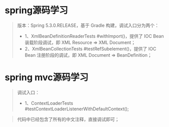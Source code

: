 # spring源码学习 
>版本：Spring 5.3.0.RELEASE，基于 Gradle 构建，调试入口分为两个：
>*  1、XmlBeanDefinitionReaderTests #withImport()，提供了 IOC Bean 装载阶段调试，即 XML Resource => XML Document； 
>*  2、XmlBeanCollectionTests #testRefSubelement()，提供了 IOC Bean 注册阶段的调试，即 XML Document => BeanDefinition；   

# spring mvc源码学习
>调试入口：
>*  1、ContextLoaderTests #testContextLoaderListenerWithDefaultContext();





>代码中已经包含了所有的中文注释，直接调试即可；
